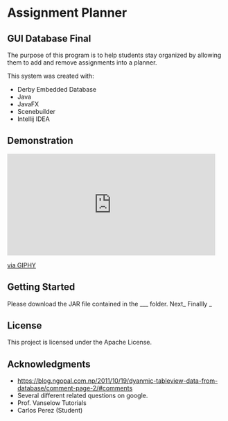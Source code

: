 # Assignment Planner
## GUI Database Final

The purpose of this program is to help students stay organized by allowing them to add and remove assignments into a planner.

This system was created with:
* Derby Embedded Database
* Java
* JavaFX
* Scenebuilder
* Intellij IDEA

## Demonstration

<iframe src="https://giphy.com/embed/uVQcXTh2OL8ji7DTfs" width="480" height="234" frameBorder="0" class="giphy-embed" allowFullScreen></iframe><p><a href="https://giphy.com/gifs/uVQcXTh2OL8ji7DTfs">via GIPHY</a></p>

## Getting Started

Please download the JAR file contained in the ___ folder.
Next_
Finallly _

## License

This project is licensed under the Apache License.

## Acknowledgments

* https://blog.ngopal.com.np/2011/10/19/dyanmic-tableview-data-from-database/comment-page-2/#comments
* Several different related questions on google.
* Prof. Vanselow Tutorials
* Carlos Perez (Student)
